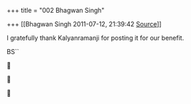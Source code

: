 +++
title = "002 Bhagwan Singh"

+++
[[Bhagwan Singh	2011-07-12, 21:39:42 [Source](https://groups.google.com/g/bvparishat/c/FRYFpcOgNgs)]]



I gratefully thank Kalyanramanji for posting it for our benefit.

BS``

  







